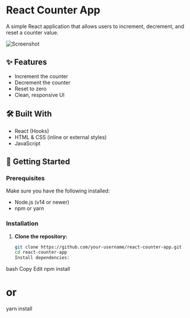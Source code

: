 # React Counter App

A simple React application that allows users to increment, decrement, and reset a counter value.

![Screenshot](./802861af-8284-44ef-bdbf-4a5aa9767e5f.png)

## ✨ Features

- Increment the counter
- Decrement the counter
- Reset to zero
- Clean, responsive UI

## 🛠️ Built With

- React (Hooks)
- HTML & CSS (inline or external styles)
- JavaScript

## 🚀 Getting Started

### Prerequisites

Make sure you have the following installed:

- Node.js (v14 or newer)
- npm or yarn

### Installation

1. **Clone the repository:**

   ```bash
   git clone https://github.com/your-username/react-counter-app.git
   cd react-counter-app
   Install dependencies:

bash
Copy
Edit
npm install
# or
yarn install
